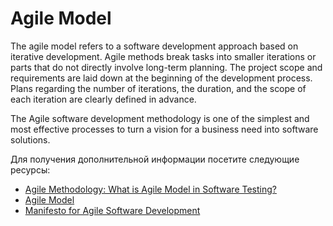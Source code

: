 # Agile Model

The agile model refers to a software development approach based on iterative development. Agile methods break tasks into smaller iterations or parts that do not directly involve long-term planning. The project scope and requirements are laid down at the beginning of the development process. Plans regarding the number of iterations, the duration, and the scope of each iteration are clearly defined in advance.

The Agile software development methodology is one of the simplest and most effective processes to turn a vision for a business need into software solutions.

Для получения дополнительной информации посетите следующие ресурсы:

- [Agile Methodology: What is Agile Model in Software Testing?](https://www.guru99.com/agile-scrum-extreme-testing.html)
- [Agile Model](https://www.javatpoint.com/software-engineering-agile-model)
- [Manifesto for Agile Software Development](https://agilemanifesto.org/)
